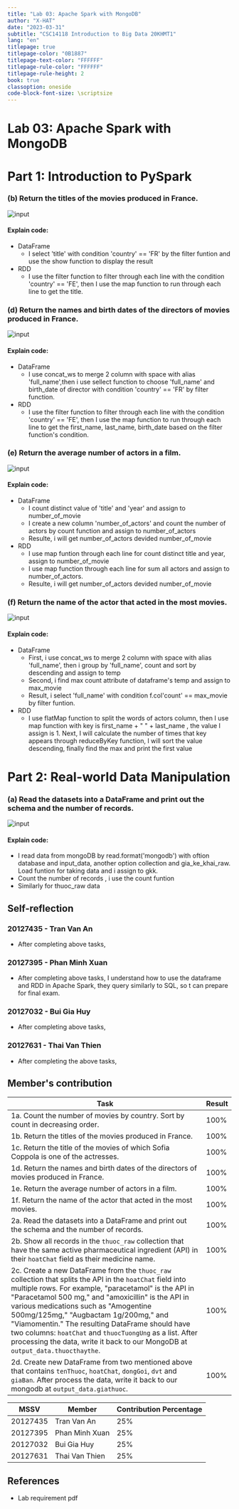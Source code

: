 ```yaml
---
title: "Lab 03: Apache Spark with MongoDB"
author: "X-HAT"
date: "2023-03-31"
subtitle: "CSC14118 Introduction to Big Data 20KHMT1"
lang: "en"
titlepage: true
titlepage-color: "0B1887"
titlepage-text-color: "FFFFFF"
titlepage-rule-color: "FFFFFF"
titlepage-rule-height: 2
book: true
classoption: oneside
code-block-font-size: \scriptsize
---
```

# Lab 03: Apache Spark with MongoDB
# Part 1: Introduction to PySpark


### (b) Return the titles of the movies produced in France.
![input](images/1b.jpg)
#### Explain code: 
- DataFrame
    + I select 'title' with condition 'country' == 'FR' by the filter funtion and use the show function to display the result
- RDD
    + I use the filter function to filter through each line with the condition 'country' == 'FE', then I use the map function to run through each line to get the title.

### (d) Return the names and birth dates of the directors of movies produced in France.
![input](images/1d.jpg)
#### Explain code: 
- DataFrame
    + I use concat_ws to merge 2 column with space with alias 'full_name',then i use sellect function to choose 'full_name' and birth_date of director with condition 'country' == 'FR' by filter function. 
- RDD
    + I use the filter function to filter through each line with the condition 'country' == 'FE', then I use the map function to run through each line to get the first_name, last_name, birth_date based on the filter function's condition.


### (e) Return the average number of actors in a film.
![input](images/1e.jpg)
#### Explain code: 
- DataFrame
    + I count distinct value of 'title' and 'year' and assign to number_of_movie 
    + I create a new column 'number_of_actors' and count the number of actors by count function and assign to number_of_actors
    + Resulte, i will get number_of_actors devided number_of_movie
- RDD
    + I use map funtion through each line for count distinct title and year, assign to number_of_movie
    + I use map function through each line for sum all actors and assign to number_of_actors.
    + Resulte, i will get number_of_actors devided number_of_movie

### (f) Return the name of the actor that acted in the most movies.
![input](images/1f.jpg)
#### Explain code: 
- DataFrame
    + First, i use concat_ws to merge 2 column with space with alias 'full_name', then i group by 'full_name', count and sort by descending and assign to temp
    + Second, i find max count attribute of dataframe's temp and assign to max_movie
    + Result, i select 'full_name' with condition f.col'count' == max_movie by filter funtion.
- RDD
    + I use flatMap function to split the words of actors column, then I use map function with key is first_name + " " + last_name , the value I assign is 1. Next, I will calculate the number of times that key appears through reduceByKey function, I will sort the value descending, finally find the max and print the first value


# Part 2: Real-world Data Manipulation
### (a)  Read the datasets into a DataFrame and print out the schema and the number of records.
![input](images/2a.jpg)
#### Explain code: 
- I read data from mongoDB by read.format('mongodb') with oftion database and input_data, another option collection and gia_ke_khai_raw. Load funtion for taking data and i assign to gkk.
- Count the number of records , i use the count funtion 
- Similarly for thuoc_raw data



## Self-reflection

### 20127435 - Tran Van An

+ After completing above tasks, 

### 20127395 - Phan Minh Xuan

+ After completing above tasks, I understand how to use the dataframe and RDD in Apache Spark, they query similarly to SQL, so t can prepare for final exam.

### 20127032 - Bui Gia Huy

+ After completing above tasks, 

### 20127631 - Thai Van Thien

+ After completing the above tasks, 

## Member's contribution

Task | Result
----------------------------------------|----------
1a. Count the number of movies by country. Sort by count in decreasing order.                     | 100%
1b. Return the titles of the movies produced in France.            | 100%
1c. Return the title of the movies of which Sofia Coppola is one of the actresses.                          | 100%
1d. Return the names and birth dates of the directors of movies produced in France.                         | 100%
1e. Return the average number of actors in a film.                    | 100%
1f. Return the name of the actor that acted in the most movies.                        | 100%
2a. Read the datasets into a DataFrame and print out the schema and the number of records.                     | 100%
2b. Show all records in the `thuoc_raw` collection that have the same active pharmaceutical ingredient (API) in their `hoatChat` field as their medicine name.                  | 100%
2c. Create a new DataFrame from the `thuoc_raw` collection that splits the API in the `hoatChat` field into multiple rows. For example, "paracetamol" is the API in "Paracetamol 500 mg," and "amoxicillin" is the API in various medications such as "Amogentine 500mg/125mg," "Augbactam 1g/200mg," and "Viamomentin." The resulting DataFrame should have two columns: `hoatChat` and `thuocTuongUng` as a list. After processing the data, write it back to our MongoDB at `output_data.thuocthaythe`.      | 100%
2d. Create new DataFrame from two mentioned above that contains  `tenThuoc`, `hoatChat`, `dongGoi`, `dvt` and `giaBan`. After process the data, write it back to our mongodb at `output_data.giathuoc`.           | 100%



MSSV | Member | Contribution Percentage
-----|------------------|---------------
20127435 | Tran Van An       | 25%
20127395 | Phan Minh Xuan    | 25%
20127032 | Bui Gia Huy       | 25%
20127631 | Thai Van Thien    | 25%


## References

+ Lab requirement pdf





